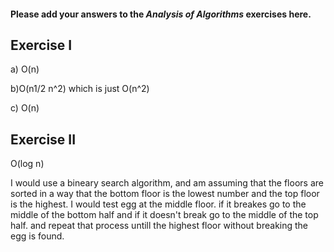 #### Please add your answers to the ***Analysis of  Algorithms*** exercises here.

## Exercise I

a) O(n)


b)O(n1/2 n^2) which is just O(n^2)


c) O(n)

## Exercise II

O(log n)

I would use a bineary search algorithm, and am assuming that the floors are sorted in a way that the bottom floor is the lowest number and the top floor is the highest. I would test
egg at the middle floor. if it breakes go to the middle of the bottom half and if it doesn't break go to the middle of the top half. and repeat that process untill the highest floor without breaking the egg is found.
